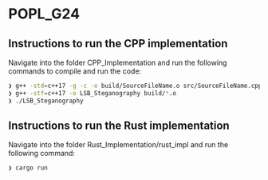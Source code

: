 # POPL_G24

## Instructions to run the CPP implementation
Navigate into the folder CPP_Implementation and run the following commands to compile and run the code: 

```sh
❯ g++ -std=c++17 -g -c -o build/SourceFileName.o src/SourceFileName.cpp
❯ g++ -stf=c++17 -o LSB_Steganography build/*.o
❯ ./LSB_Steganography
```

## Instructions to run the Rust implementation
Navigate into the folder Rust_Implementation/rust_impl and run the following command: 

```sh
❯ cargo run
```


